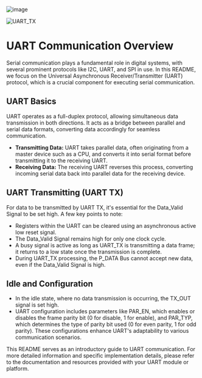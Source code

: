 ![image](https://github.com/Ahmedtayel22/Digital-IC-Design/assets/105231666/2ea7d078-afba-4fdc-9c21-9f70cc3434ad)

![UART_TX](https://github.com/Ahmedtayel22/Digital-IC-Design/assets/105231666/8b796b50-785a-47e0-8b70-fcca928584bc)

# UART Communication Overview

Serial communication plays a fundamental role in digital systems, with several prominent protocols like I2C, UART, and SPI in use. In this README, we focus on the Universal Asynchronous Receiver/Transmitter (UART) protocol, which is a crucial component for executing serial communication.

## UART Basics

UART operates as a full-duplex protocol, allowing simultaneous data transmission in both directions. It acts as a bridge between parallel and serial data formats, converting data accordingly for seamless communication.

- **Transmitting Data:** UART takes parallel data, often originating from a master device such as a CPU, and converts it into serial format before transmitting it to the receiving UART.
- **Receiving Data:** The receiving UART reverses this process, converting incoming serial data back into parallel data for the receiving device.

## UART Transmitting (UART TX)

For data to be transmitted by UART TX, it's essential for the Data_Valid Signal to be set high. A few key points to note:

- Registers within the UART can be cleared using an asynchronous active low reset signal.
- The Data_Valid Signal remains high for only one clock cycle.
- A busy signal is active as long as UART_TX is transmitting a data frame; it returns to a low state once the transmission is complete.
- During UART_TX processing, the P_DATA Bus cannot accept new data, even if the Data_Valid Signal is high.

## Idle and Configuration

- In the idle state, where no data transmission is occurring, the TX_OUT signal is set high.
- UART configuration includes parameters like PAR_EN, which enables or disables the frame parity bit (0 for disable, 1 for enable), and PAR_TYP, which determines the type of parity bit used (0 for even parity, 1 for odd parity). These configurations enhance UART's adaptability to various communication scenarios.

This README serves as an introductory guide to UART communication. For more detailed information and specific implementation details, please refer to the documentation and resources provided with your UART module or platform.
